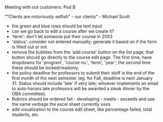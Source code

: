 Meeting with out customers: Pod B

""Clients are notoriously selfish" - our clients" - Michael Scott

- the green and blue rows should be text input
- can we go back to edit a course after we create it?
- 'term': don't let someone put their course in 2003
- 'status': consider not entered manually; generate it based on if the form is filled out or not
- remove the bubbles from the 'add course' button on the list page; that button should go directly to the course edit page. The first time, have dropdowns for 'program', 'course no.', 'term', 'year'; the second time these should be locked/readonly.
- the policy deadline for professors to submit their stuff is the end of the first month of the next semester (eg. for Fall, deadline is next January 31. Status should include 'late' if very late; whoever implements an email to auto-harass late professors will be awarded a steak dinner by the OBA committee).
- Rubrics should be ordered fail - developing - meets - exceeds and use the same verbage the excel sheet currently uses
- add visualization to the course edit sheet, like percentage failed, total students, etc.
